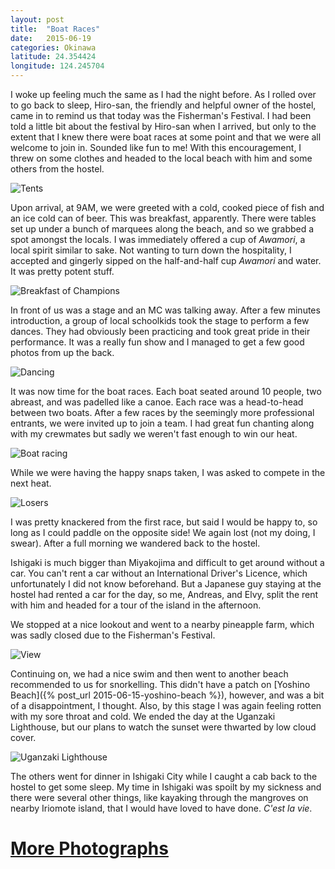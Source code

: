 ```yaml
---
layout: post
title:  "Boat Races"
date:   2015-06-19
categories: Okinawa
latitude: 24.354424
longitude: 124.245704
---
```


I woke up feeling much the same as I had the night before. As I rolled over to go back to sleep, Hiro-san, the friendly and helpful owner of the hostel, came in to remind us that today was the Fisherman's Festival. I had been told a little bit about the festival by Hiro-san when I arrived, but only to the extent that I knew there were boat races at some point and that we were all welcome to join in. Sounded like fun to me! With this encouragement, I threw on some clothes and headed to the local beach with him and some others from the hostel.

![Tents](https://lh3.googleusercontent.com/We989zo7O8gJ37NqDeW6wSVn3Mfb3_5HXtFTkC8aobY=w614-h409-no)

Upon arrival, at 9AM, we were greeted with a cold, cooked piece of fish and an ice cold can of beer. This was breakfast, apparently. There were tables set up under a bunch of marquees along the beach, and so we grabbed a spot amongst the locals. I was immediately offered a cup of _Awamori_, a local spirit similar to sake. Not wanting to turn down the hospitality, I accepted and gingerly sipped on the half-and-half cup _Awamori_ and water. It was pretty potent stuff.

![Breakfast of Champions](https://lh3.googleusercontent.com/Ky3f5u1GK_GgRl1CESkbaUQBhRIFBSE0lqC8Me_0kNI=w614-h409-no)

In front of us was a stage and an MC was talking away. After a few minutes introduction, a group of local schoolkids took the stage to perform a few dances. They had obviously been practicing and took great pride in their performance. It was a really fun show and I managed to get a few good photos from up the back.

![Dancing](https://lh3.googleusercontent.com/G8Gyw-ixQtb9U8cjf7Xgs6hQTN1F5oiYqBy2Rk6ovfw=w614-h409-no)

It was now time for the boat races. Each boat seated around 10 people, two abreast, and was padelled like a canoe. Each race was a head-to-head between two boats. After a few races by the seemingly more professional entrants, we were invited up to join a team. I had great fun chanting along with my crewmates but sadly we weren't fast enough to win our heat.

![Boat racing](https://lh3.googleusercontent.com/sugPl3deK0_rto1APYBi8CC4zxt2vhM_qNbLqW8J24w=w614-h345-no)

While we were having the happy snaps taken, I was asked to compete in the next heat.

![Losers](https://lh3.googleusercontent.com/e3TkEddq0slqidVLiwDL60YfqYpHadzvP4jaEUHNvME=w567-h319-no)

I was pretty knackered from the first race, but said I would be happy to, so long as I could paddle on the opposite side! We again lost (not my doing, I swear). After a full morning we wandered back to the hostel.

Ishigaki is much bigger than Miyakojima and difficult to get around without a car. You can't rent a car without an International Driver's Licence, which unfortunately I did not know beforehand. But a Japanese guy staying at the hostel had rented a car for the day, so me, Andreas, and Elvy, split the rent with him and headed for a tour of the island in the afternoon.

We stopped at a nice lookout and went to a nearby pineapple farm, which was sadly closed due to the Fisherman's Festival.

![View](https://lh3.googleusercontent.com/a_0qNQ21Jex4yxsxMd1nzkb5om_UKSeep6zoZyUyv4s=w501-h334-no)

Continuing on, we had a nice swim and then went to another beach recommended to us for snorkelling. This didn't have a patch on [Yoshino Beach]({% post_url 2015-06-15-yoshino-beach %}), however, and was a bit of a disappointment, I thought. Also, by this stage I was again feeling rotten with my sore throat and cold. We ended the day at the Uganzaki Lighthouse, but our plans to watch the sunset were thwarted by low cloud cover.

![Uganzaki Lighthouse](https://lh3.googleusercontent.com/ZKXqTQuAIGwPhP9Oa_-e263CieuOuzL_kVte-za6R8E=w614-h409-no)

The others went for dinner in Ishigaki City while I caught a cab back to the hostel to get some sleep. My time in Ishigaki was spoilt by my sickness and there were several other things, like kayaking through the mangroves on nearby Iriomote island, that I would have loved to have done. _C'est la vie_.

# [More Photographs](https://goo.gl/photos/g5ykED2LdNi4cKjV7)
